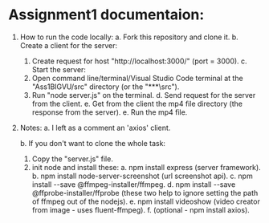 # Assignment1 documentaion:

1. How to run the code locally:
   a. Fork this repository and clone it.
   b. Create a client for the server:
     1. Create request for host "http://localhost:3000/" (port = 3000).
   c. Start the server:
     1. Open command line/terminal/Visual Studio Code terminal at the "Ass1BIGVU/src" directory (or the "***\src").
     2. Run "node server.js" on the terminal.
   d. Send request for the server from the client.
   e. Get from the client the mp4 file directory (the response from the server). 
   e. Run the mp4 file.

2. Notes:
   a. I left as a comment an 'axios' client.
   
   b. If you don't want to clone the whole task:
      1. Copy the "server.js" file.
      2. init node and install these:
        a. npm install express (server framework).
        b. npm install node-server-screenshot (url screenshot api).
        c. npm install --save @ffmpeg-installer/ffmpeg.
        d. npm install --save @ffprobe-installer/ffprobe (these two help to ignore setting the path of ffmpeg out of the nodejs).
        e. npm install videoshow (video creator from image - uses fluent-ffmpeg).
        f. (optional - npm install axios).
   
   
